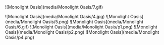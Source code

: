 ![Monolight Oasis](media/Monolight Oasis/7.gif)
<!-- ![Monolight Oasis](media/Monolight Oasis/0.png) -->
<!-- ![Monolight Oasis](media/Monolight Oasis/1.gif)
![Monolight Oasis](media/Monolight Oasis/2.png)
![Monolight Oasis](media/Monolight Oasis/3.gif) -->
![Monolight Oasis](media/Monolight Oasis/4.jpg)
![Monolight Oasis](media/Monolight Oasis/5.png)
![Monolight Oasis](media/Monolight Oasis/6.gif)
![Monolight Oasis](media/Monolight Oasis/p1.png)
![Monolight Oasis](media/Monolight Oasis/p2.png)
![Monolight Oasis](media/Monolight Oasis/p4.png)
